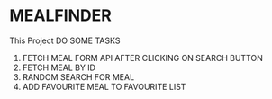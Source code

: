 # MEALFINDER

This Project DO SOME TASKS 
1. FETCH MEAL FORM API AFTER CLICKING ON SEARCH BUTTON
2. FETCH MEAL BY ID
3. RANDOM SEARCH FOR MEAL
4. ADD FAVOURITE MEAL TO FAVOURITE LIST
